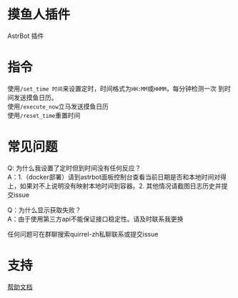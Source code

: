 # 摸鱼人插件
AstrBot 插件

# 指令
使用`/set_time 时间`来设置定时，时间格式为`HH:MM`或`HHMM`，每分钟检测一次 到时间发送摸鱼日历。  
使用`/execute_now`立马发送摸鱼日历  
使用`/reset_time`重置时间  

# 常见问题
Q: 为什么我设置了定时但到时间没有任何反应？  
A：1.（docker部署）请到astrbot面板控制台查看当前日期是否和本地时间对得上，如果对不上说明没有映射本地时间到容器。2. 其他情况请截图日志历史并提交issue  

Q：为什么显示获取失败？  
A：由于使用第三方api不能保证接口稳定性。请及时联系我更换  

任何问题可在群聊搜索quirrel-zh私聊联系或提交issue

# 支持

[帮助文档](https://astrbot.soulter.top/center/docs/%E5%BC%80%E5%8F%91/%E6%8F%92%E4%BB%B6%E5%BC%80%E5%8F%91/
)

